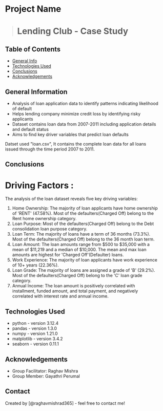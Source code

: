 # Project Name
> # **Lending Club - Case Study**


## Table of Contents
* [General Info](#general-information)
* [Technologies Used](#technologies-used)
* [Conclusions](#conclusions)
* [Acknowledgements](#acknowledgements)

<!-- You can include any other section that is pertinent to your problem -->

## General Information

- Analysis of loan application data to identify patterns indicating likelihood of default
- Helps lending company minimize credit loss by identifying risky applicants
- Dataset contains loan data from 2007-2011 including application details and default status
- Aims to find key driver variables that predict loan defaults

Datset used "loan.csv", It contains the complete loan data for all loans issued through the time period 2007 to 2011.

<!-- You don't have to answer all the questions - just the ones relevant to your project. -->

## Conclusions
# Driving Factors :

The analysis of the loan dataset reveals five key driving variables:

1. Home Ownership: The majority of loan applicants have home ownership of 'RENT' (47.58%). Most of the defaulters(Charged Off) belong to the Rent home ownership category.
2. Loan Purpose: Most of the defaulters(Charged Off) belong to the Debt consolidation loan purpose category.
3. Loan Term: The majority of loans have a term of 36 months (73.3%). Most of the defaulters(Charged Off) belong to the 36 month loan term.
4. Loan Amount: The loan amounts range from $500 to $35,000 with a mean of $11,219 and a median of $10,000. The mean and max loan amounts are highest for 'Charged Off'(Defaulter) loans.
5. Work Experience: The majority of loan applicants have work experience of 10+ years (22.36%).
6. Loan Grade: The majority of loans are assigned a grade of 'B' (29.2%). Most of the defaulters(Charged Off) belong to the 'C' loan grade category.
7. Annual Income: The loan amount is positively correlated with installment, funded amount, and total payment, and negatively correlated with interest rate and annual income.

<!-- You don't have to answer all the questions - just the ones relevant to your project. -->


## Technologies Used
- python - version 3.12.4
- pandas - version 1.3.0
- numpy - version 1.21.0 
- matplotlib - version 3.4.2
- seaborn - version 0.11.1

<!-- As the libraries versions keep on changing, it is recommended to mention the version of library used in this project -->

## Acknowledgements

- Group Facilitator: Raghav Mishra
- Group Member: Gayathri Perumal 


## Contact
Created by [@raghavmishrad365] - feel free to contact me!

